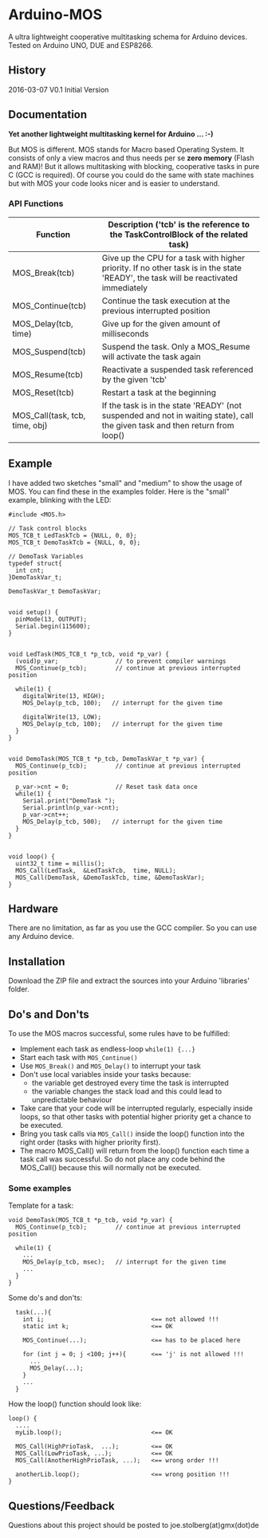 # Arduino-MOS
A ultra lightweight cooperative multitasking schema for Arduino devices. Tested on Arduino UNO, DUE and ESP8266. 


## History
2016-03-07  V0.1  Initial Version 


## Documentation
**Yet another lightweight multitasking kernel for Arduino ...  :-)**

But MOS is different. MOS stands for Macro based Operating System. 
It consists of only a view macros and thus needs per se **zero memory** (Flash and RAM)!
But it allows multitasking with blocking, cooperative tasks in pure C (GCC is required).
Of course you could do the same with state machines but with MOS your code looks nicer and is easier to understand.


### API Functions

Function | Description ('tcb' is the reference to the TaskControlBlock of the related task)
--------|------------
MOS_Break(tcb) | Give up the CPU for a task with higher priority. If no other task is in the state 'READY', the task will be reactivated immediately
MOS_Continue(tcb) | Continue the task execution at the previous interrupted position
MOS_Delay(tcb, time) | Give up for the given amount of milliseconds
MOS_Suspend(tcb) | Suspend the task. Only a MOS_Resume will activate the task again
MOS_Resume(tcb) | Reactivate a suspended task referenced by the given 'tcb'
MOS_Reset(tcb) | Restart a task at the beginning
MOS_Call(task, tcb, time, obj) | If the task is in the state 'READY' (not suspended and not in waiting state), call the given task and then return from loop()


## Example

I have added two sketches "small" and "medium" to show the usage of MOS.
You can find these in the examples folder. Here is the "small" example, blinking with the LED:

```
#include <MOS.h>

// Task control blocks
MOS_TCB_t LedTaskTcb = {NULL, 0, 0};
MOS_TCB_t DemoTaskTcb = {NULL, 0, 0};

// DemoTask Variables
typedef struct{
  int cnt;
}DemoTaskVar_t;

DemoTaskVar_t DemoTaskVar;


void setup() {
  pinMode(13, OUTPUT);
  Serial.begin(115600);
}


void LedTask(MOS_TCB_t *p_tcb, void *p_var) {
  (void)p_var;                // to prevent compiler warnings
  MOS_Continue(p_tcb);        // continue at previous interrupted position

  while(1) {
    digitalWrite(13, HIGH);
    MOS_Delay(p_tcb, 100);   // interrupt for the given time

    digitalWrite(13, LOW);
    MOS_Delay(p_tcb, 100);   // interrupt for the given time
  }
}


void DemoTask(MOS_TCB_t *p_tcb, DemoTaskVar_t *p_var) {
  MOS_Continue(p_tcb);        // continue at previous interrupted position

  p_var->cnt = 0;             // Reset task data once
  while(1) {
    Serial.print("DemoTask ");
    Serial.println(p_var->cnt);
    p_var->cnt++;
    MOS_Delay(p_tcb, 500);   // interrupt for the given time
  }
}


void loop() {
  uint32_t time = millis();
  MOS_Call(LedTask,  &LedTaskTcb,  time, NULL);
  MOS_Call(DemoTask, &DemoTaskTcb, time, &DemoTaskVar);
}
```

## Hardware
There are no limitation, as far as you use the GCC compiler. So you can use any Arduino device. 

## Installation
Download the ZIP file and extract the sources into your Arduino 'libraries' folder.

## Do's and Don'ts
To use the MOS macros successful, some rules have to be fulfilled:
* Implement each task as endless-loop ```while(1) {...}```
* Start each task with ```MOS_Continue()```
* Use ```MOS_Break()``` and ```MOS_Delay()``` to interrupt your task
* Don't use local variables inside your tasks because:
  - the variable get destroyed every time the task is interrupted
  - the variable changes the stack load and this could lead to unpredictable behaviour
* Take care that your code will be interrupted regularly, especially inside loops, so that other tasks with 
  potential higher priority get a chance to be executed.
* Bring you task calls via ```MOS_Call()``` inside the loop() function into the right order
  (tasks with higher priority first).
* The macro MOS_Call() will return from the loop() function each time a task call was successful. So do not 
  place any code behind the MOS_Call() because this will normally not be executed.
  
### Some examples

Template for a task:
```
void DemoTask(MOS_TCB_t *p_tcb, void *p_var) {
  MOS_Continue(p_tcb);        // continue at previous interrupted position

  while(1) {
    ...
    MOS_Delay(p_tcb, msec);   // interrupt for the given time
    ...
  }
}
```  

Some do's and don'ts:
```
  task(...){
    int i;                              <== not allowed !!!
    static int k;                       <== OK
    
    MOS_Continue(...);                  <== has to be placed here
    
    for (int j = 0; j <100; j++){       <== 'j' is not allowed !!!
      ...
      MOS_Delay(...);                  
    }
    ...
  }
```  

How the loop() function should look like:
```
loop() {
  ....
  myLib.loop();                         <== OK
  
  MOS_Call(HighPrioTask,  ...);         <== OK
  MOS_Call(LowPrioTask, ...);           <== OK
  MOS_Call(AnotherHighPrioTask, ...);   <== wrong order !!!

  anotherLib.loop();                    <== wrong position !!!
}
```

## Questions/Feedback
Questions about this project should be posted to joe.stolberg(at)gmx(dot)de







